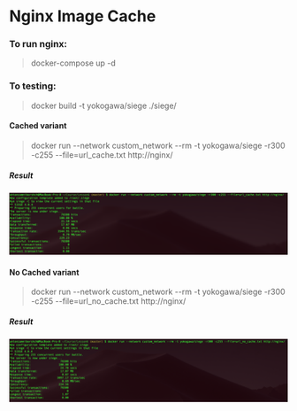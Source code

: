 # Nginx Image Cache

### To run nginx:
> docker-compose up -d

### To testing:
> docker build -t yokogawa/siege ./siege/

#### Cached variant
> docker run --network custom_network --rm -t yokogawa/siege -r300 -c255 --file=url_cache.txt http://nginx/

##### Result
![Cached images](/images/cache.png)

#### No Cached variant
> docker run --network custom_network --rm -t yokogawa/siege -r300 -c255 --file=url_no_cache.txt http://nginx/

##### Result
![No Cached images](/images/no_cache.png)